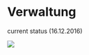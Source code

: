 # Verwaltung

current status (16.12.2016)

<img src="https://raw.githubusercontent.com/randwerArbeit/Verwaltung/master/abc.png">
